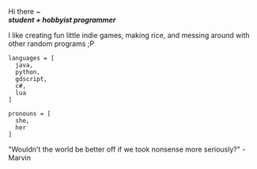 Hi there ~  
<b><i>student + hobbyist programmer</b></i>  
  
I like creating fun little indie games, making rice, and messing around with other random programs ;P  
  
```
languages = [  
  java,  
  python, 
  gdscript,  
  c#,  
  lua  
]  
  
pronouns = [  
  she,  
  her  
]  
```
  
"Wouldn't the world be better off if we took nonsense more seriously?" - Marvin  
  
